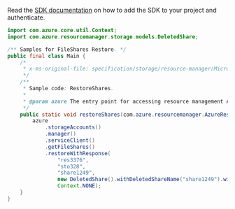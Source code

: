 Read the [SDK documentation](https://github.com/Azure/azure-sdk-for-java/blob/azure-resourcemanager_2.15.0/sdk/resourcemanager/azure-resourcemanager/README.md) on how to add the SDK to your project and authenticate.

```java
import com.azure.core.util.Context;
import com.azure.resourcemanager.storage.models.DeletedShare;

/** Samples for FileShares Restore. */
public final class Main {
    /*
     * x-ms-original-file: specification/storage/resource-manager/Microsoft.Storage/stable/2021-09-01/examples/FileSharesRestore.json
     */
    /**
     * Sample code: RestoreShares.
     *
     * @param azure The entry point for accessing resource management APIs in Azure.
     */
    public static void restoreShares(com.azure.resourcemanager.AzureResourceManager azure) {
        azure
            .storageAccounts()
            .manager()
            .serviceClient()
            .getFileShares()
            .restoreWithResponse(
                "res3376",
                "sto328",
                "share1249",
                new DeletedShare().withDeletedShareName("share1249").withDeletedShareVersion("1234567890"),
                Context.NONE);
    }
}
```
